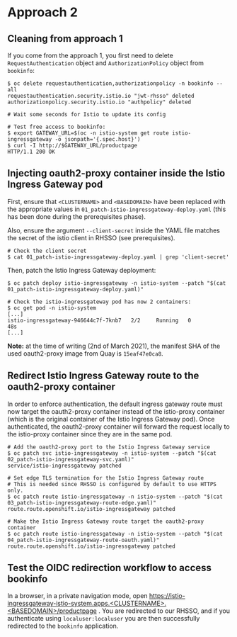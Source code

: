 # Approach 2

## Cleaning from approach 1
If you come from the approach 1, you first need to delete `RequestAuthentication` object and `AuthorizationPolicy` object from `bookinfo`:
```
$ oc delete requestauthentication,authorizationpolicy -n bookinfo --all
requestauthentication.security.istio.io "jwt-rhsso" deleted
authorizationpolicy.security.istio.io "authpolicy" deleted

# Wait some seconds for Istio to update its config

# Test free access to bookinfo:
$ export GATEWAY_URL=$(oc -n istio-system get route istio-ingressgateway -o jsonpath='{.spec.host}')
$ curl -I http://$GATEWAY_URL/productpage
HTTP/1.1 200 OK
```

## Injecting oauth2-proxy container inside the Istio Ingress Gateway pod
First, ensure that `<CLUSTERNAME>` and `<BASEDOMAIN>` have been replaced with the appropriate values in `01_patch-istio-ingressgateway-deploy.yaml` (this has been done during the prerequisites phase).

Also, ensure the argument `--client-secret` inside the YAML file matches the secret of the istio client in RHSSO (see prerequisites).
```
# Check the client secret
$ cat 01_patch-istio-ingressgateway-deploy.yaml | grep 'client-secret'
```

Then, patch the Istio Ingress Gateway deployment:
```
$ oc patch deploy istio-ingressgateway -n istio-system --patch "$(cat 01_patch-istio-ingressgateway-deploy.yaml)"

# Check the istio-ingressgateway pod has now 2 containers:
$ oc get pod -n istio-system
[...]
istio-ingressgateway-946644c7f-7knb7   2/2     Running   0          48s
[...]
```

**Note:** at the time of writing (2nd of March 2021), the manifest SHA of the used oauth2-proxy image from Quay is `15eaf47e0ca8`. 

## Redirect Istio Ingress Gateway route to the oauth2-proxy container
In order to enforce authentication, the default ingress gateway route must now target the oauth2-proxy container instead of the istio-proxy container (which is the original container of the Istio Ingress Gateway pod). Once authenticated, the oauth2-proxy container will forward the request locally to the istio-proxy container since they are in the same pod.

```
# Add the oauth2-proxy port to the Istio Ingress Gateway service
$ oc patch svc istio-ingressgateway -n istio-system --patch "$(cat 02_patch-istio-ingressgateway-svc.yaml)" 
service/istio-ingressgateway patched

# Set edge TLS termination for the Istio Ingress Gateway route
# This is needed since RHSSO is configured by default to use HTTPS only.
$ oc patch route istio-ingressgateway -n istio-system --patch "$(cat 03_patch-istio-ingressgateway-route-edge.yaml)" 
route.route.openshift.io/istio-ingressgateway patched

# Make the Istio Ingress Gateway route target the oauth2-proxy container
$ oc patch route istio-ingressgateway -n istio-system --patch "$(cat 04_patch-istio-ingressgateway-route-oauth.yaml)" 
route.route.openshift.io/istio-ingressgateway patched
```

## Test the OIDC redirection workflow to access bookinfo
In a browser, in a private navigation mode, open https://istio-ingressgateway-istio-system.apps.<CLUSTERNAME>.<BASEDOMAIN>/productpage .
You are redirected to our RHSSO, and if you authenticate using `localuser:localuser` you are then successfully redirected to the `bookinfo` application.
